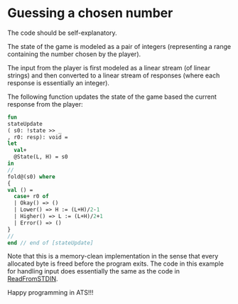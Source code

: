 # Guessing a chosen number

The code should be self-explanatory.

The state of the game is modeled as
a pair of integers (representing a range
containing the number chosen by the player).

The input from the player is first modeled
as a linear stream (of linear strings) and
then converted to a linear stream of responses
(where each response is essentially an integer).

The following function updates the state of the
game based the current response from the player:
  
```ats
fun
stateUpdate
( s0: !state >> _
, r0: resp): void =
let
  val+
  @State(L, H) = s0
in
//
fold@(s0) where
{
val () =
  case+ r0 of
  | Okay() => ()
  | Lower() => H := (L+H)/2-1
  | Higher() => L := (L+H)/2+1
  | Error() => ()
}
//
end // end of [stateUpdate]
```

Note that this is a memory-clean implementation in the sense
that every allocated byte is freed before the program exits.
The code in this example for handling input does essentially
the same as the code in [ReadFromSTDIN](./../ReadFromSTDIN).
  
Happy programming in ATS!!!
